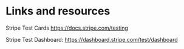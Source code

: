 # Links and resources

Stripe Test Cards 
https://docs.stripe.com/testing 

Stripe Test Dashboard:
https://dashboard.stripe.com/test/dashboard 